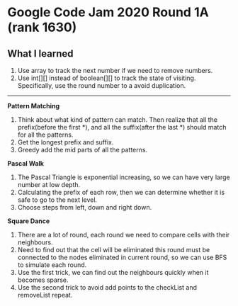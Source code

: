 # Google Code Jam 2020 Round 1A (rank 1630)

## What I learned
1. Use array to track the next number if we need to remove numbers.
2. Use int[][] instead of boolean[][] to track the state of visiting. Specifically, use the round number to a avoid duplication.

---
**Pattern Matching**
1. Think about what kind of pattern can match. Then realize that all the prefix(before the first *), and all the suffix(after the last *) should match for all the patterns.
2. Get the longest prefix and suffix.
3. Greedy add the mid parts of all the patterns.

**Pascal Walk**
1. The Pascal Triangle is exponential increasing, so we can have very large number at low depth.
2. Calculating the prefix of each row, then we can determine whether it is safe to go to the next level.
3. Choose steps from left, down and right down. 

**Square Dance**
1. There are a lot of round, each round we need to compare cells with their neighbours.
2. Need to find out that the cell will be eliminated this round must be connected to the nodes eliminated in current round, so we can use BFS to simulate each round.
3. Use the first trick, we can find out the neighbours quickly when it becomes sparse. 
4. Use the second trick to avoid add points to the checkList and removeList repeat.


